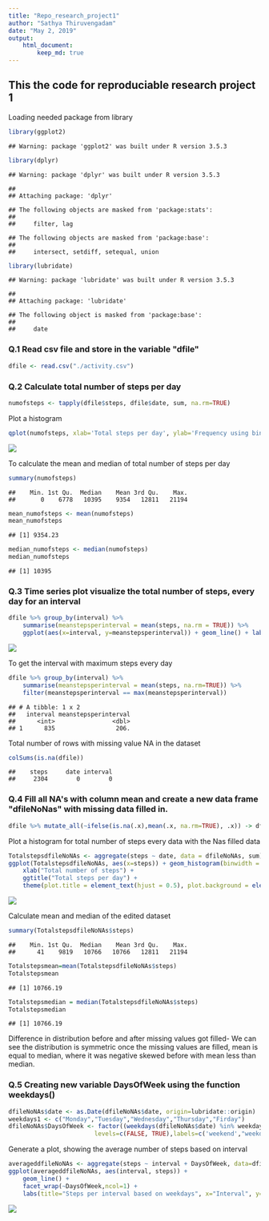 ```yaml
---
title: "Repo_research_project1"
author: "Sathya Thiruvengadam"
date: "May 2, 2019"
output: 
    html_document:
        keep_md: true
---
```


## This the code for reproduciable research project 1



Loading needed package from library

```r
library(ggplot2)
```

```
## Warning: package 'ggplot2' was built under R version 3.5.3
```

```r
library(dplyr)
```

```
## Warning: package 'dplyr' was built under R version 3.5.3
```

```
## 
## Attaching package: 'dplyr'
```

```
## The following objects are masked from 'package:stats':
## 
##     filter, lag
```

```
## The following objects are masked from 'package:base':
## 
##     intersect, setdiff, setequal, union
```

```r
library(lubridate)
```

```
## Warning: package 'lubridate' was built under R version 3.5.3
```

```
## 
## Attaching package: 'lubridate'
```

```
## The following object is masked from 'package:base':
## 
##     date
```

### Q.1 Read csv file and store in the variable "dfile"


```r
dfile <- read.csv("./activity.csv")
```


### Q.2 Calculate total number of steps per day


```r
numofsteps <- tapply(dfile$steps, dfile$date, sum, na.rm=TRUE)
```

Plot a histogram


```r
qplot(numofsteps, xlab='Total steps per day', ylab='Frequency using binwith 500', binwidth=500)
```

![](PA1_template_files/figure-html/Numofsteps-1.png)<!-- -->

To calculate the mean and median of total number of steps per day

```r
summary(numofsteps)
```

```
##    Min. 1st Qu.  Median    Mean 3rd Qu.    Max. 
##       0    6778   10395    9354   12811   21194
```

```r
mean_numofsteps <- mean(numofsteps)
mean_numofsteps
```

```
## [1] 9354.23
```

```r
median_numofsteps <- median(numofsteps)
median_numofsteps
```

```
## [1] 10395
```

### Q.3 Time series plot visualize the total number of steps, every day for an interval

```r
dfile %>% group_by(interval) %>%
    summarise(meanstepsperinterval = mean(steps, na.rm = TRUE)) %>%
    ggplot(aes(x=interval, y=meanstepsperinterval)) + geom_line() + labs(title = "Average steps per interval", x="Interval", y = "Avg steps") + theme(plot.title = element_text(hjust=0.5), plot.background = element_rect("aquamarine1"))
```

![](PA1_template_files/figure-html/Avgstepsperinterval-1.png)<!-- -->

To get the interval with maximum steps every day

```r
dfile %>% group_by(interval) %>%
    summarise(meanstepsperinterval = mean(steps, na.rm=TRUE)) %>%
    filter(meanstepsperinterval == max(meanstepsperinterval)) 
```

```
## # A tibble: 1 x 2
##   interval meanstepsperinterval
##      <int>                <dbl>
## 1      835                 206.
```

Total number of rows with missing value NA in the dataset

```r
colSums(is.na(dfile))
```

```
##    steps     date interval 
##     2304        0        0
```

### Q.4 Fill all NA's with column mean and create a new data frame "dfileNoNas" with missing data filled in.

```r
dfile %>% mutate_all(~ifelse(is.na(.x),mean(.x, na.rm=TRUE), .x)) -> dfileNoNAs
```

Plot a histogram for total number of steps every data with the Nas filled data

```r
TotalstepsdfileNoNAs <- aggregate(steps ~ date, data = dfileNoNAs, sum)
ggplot(TotalstepsdfileNoNAs, aes(x=steps)) + geom_histogram(binwidth = 500) +
    xlab("Total number of steps") +
    ggtitle("Total steps per day") +
    theme(plot.title = element_text(hjust = 0.5), plot.background = element_rect("aquamarine1"))
```

![](PA1_template_files/figure-html/NumofstepsNoNAs-1.png)<!-- -->

Calculate mean and median of the edited dataset

```r
summary(TotalstepsdfileNoNAs$steps)
```

```
##    Min. 1st Qu.  Median    Mean 3rd Qu.    Max. 
##      41    9819   10766   10766   12811   21194
```

```r
Totalstepsmean=mean(TotalstepsdfileNoNAs$steps)
Totalstepsmean
```

```
## [1] 10766.19
```

```r
Totalstepsmedian = median(TotalstepsdfileNoNAs$steps)
Totalstepsmedian
```

```
## [1] 10766.19
```

Difference in distribution before and after missing values got filled-
We can see the distribution is symmetric once the missing values are filled,
mean is equal to median, where it was negative skewed before with mean less than median.

### Q.5 Creating new variable DaysOfWeek using the function weekdays()

```r
dfileNoNAs$date <- as.Date(dfileNoNAs$date, origin=lubridate::origin)
weekdays1 <- c("Monday","Tuesday","Wednesday","Thursday","Firday")
dfileNoNAs$DaysOfWeek <- factor((weekdays(dfileNoNAs$date) %in% weekdays1), 
                        levels=c(FALSE, TRUE),labels=c('weekend',"weekday"))
```

Generate a plot, showing the average number of steps based on interval

```r
averageddfileNoNAs <- aggregate(steps ~ interval + DaysOfWeek, data=dfileNoNAs, mean)
ggplot(averageddfileNoNAs, aes(interval, steps)) + 
    geom_line() +
    facet_wrap(~DaysOfWeek,ncol=1) +
    labs(title="Steps per interval based on weekdays", x="Interval", y="Average number of steps")+ theme(plot.title = element_text(hjust=0.5), plot.background = element_rect("aquamarine1"))
```

![](PA1_template_files/figure-html/Totalstepsbydaysofweek-1.png)<!-- -->
